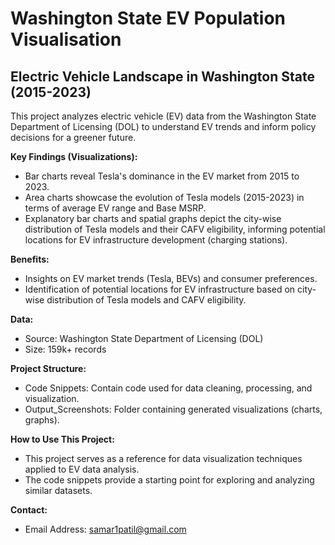 # Washington State EV Population Visualisation
## Electric Vehicle Landscape in Washington State (2015-2023)

This project analyzes electric vehicle (EV) data from the Washington State Department of Licensing (DOL) to understand EV trends and inform policy decisions for a greener future.

**Key Findings (Visualizations):**

* Bar charts reveal Tesla's dominance in the EV market from 2015 to 2023.
* Area charts showcase the evolution of Tesla models (2015-2023) in terms of average EV range and Base MSRP.
* Explanatory bar charts and spatial graphs depict the city-wise distribution of Tesla models and their CAFV eligibility, informing potential locations for EV infrastructure development (charging stations).

**Benefits:**

* Insights on EV market trends (Tesla, BEVs) and consumer preferences.
* Identification of potential locations for EV infrastructure based on city-wise distribution of Tesla models and CAFV eligibility.

**Data:**

* Source: Washington State Department of Licensing (DOL)
* Size: 159k+ records

**Project Structure:**

* Code Snippets: Contain code used for data cleaning, processing, and visualization.
* Output_Screenshots: Folder containing generated visualizations (charts, graphs).

**How to Use This Project:**

* This project serves as a reference for data visualization techniques applied to EV data analysis. 
* The code snippets provide a starting point for exploring and analyzing similar datasets.

**Contact:**

* Email Address: samar1patil@gmail.com

